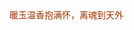 <!doctype html>
<html lang="en">
 <head>
  <meta charset="UTF-8">
  <meta name="Generator" content="EditPlus®">
  <meta name="Author" content="">
  <meta name="Keywords" content="">
  <meta name="Description" content="">
  <title>HTML示例</title>
  <style type="text/css">
   .love{
     color:#993300
   }
  </style>
 </head>
 <body>
  <div class="love">暖玉温香抱满怀，离魂到天外</div>
 </body>
</html>
